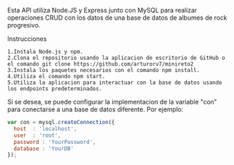 
Esta API utiliza Node.JS y Express junto con MySQL para realizar operaciones CRUD con los datos de una base de datos de albumes de rock progresivo.

Instrucciones
    
    
    1.Instala Node.js y npm.
    2.Clona el repositorio usando la aplicacion de escritorio de GitHub o el comando git clone https://github.com/arturorv7/minireto2
    3.Instala los paquetes necesarios con el comando npm install.
    4.Utiliza el comando npm start.
    5.Utiliza la aplicacion para interactuar con la base de datos usando los endpoints predeterminados.

Si se desea, se puede configurar la implementacion de la variable "con" para conectarse a una base de datos diferente. Por ejemplo:
```javascript
var con = mysql.createConnection({
  host 	: 'localhost',
  user 	: 'root',
  password : 'YourPassword',
  database : 'YourDB'
});
```
